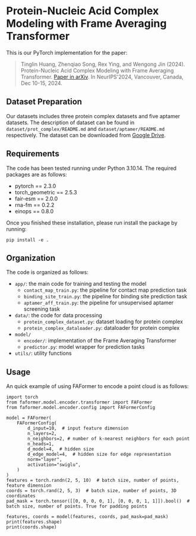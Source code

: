 # Protein-Nucleic Acid Complex Modeling with Frame Averaging Transformer

This is our PyTorch implementation for the paper:

> Tinglin Huang, Zhenqiao Song, Rex Ying, and Wengong Jin (2024). Protein-Nucleic Acid Complex Modeling with Frame Averaging Transformer. [Paper in arXiv](https://arxiv.org/abs/2406.09586). In NeurIPS'2024, Vancouver, Canada, Dec 10-15, 2024.

## Dataset Preparation

Our datasets includes three protein complex datasets and five aptamer datasets. The description of dataset can be found in `dataset/prot_complex/README.md` and `dataset/aptamer/README.md` respectively. The dataset can be downloaded from [Google Drive](https://drive.google.com/drive/folders/1GaRe87g2nwbJbkOwqFZr3h9SqIW8bz7V?usp=drive_link).


## Requirements

The code has been tested running under Python 3.10.14. The required packages are as follows:
- pytorch == 2.3.0
- torch_geometric == 2.5.3
- fair-esm == 2.0.0
- rna-fm == 0.2.2
- einops == 0.8.0

Once you finished these installation, please run install the package by running:
```
pip install -e .
```

## Organization

The code is organized as follows:
- `app/`: the main code for training and testing the model
    - `contact_map_train.py`: the pipeline for contact map prediction task
    - `binding_site_train.py`: the pipeline for binding site prediction task
    - `aptamer_aff_train.py`: the pipeline for unsupervised aptamer screening task
- `data/`: the code for data processing
    - `protein_complex_dataset.py`: dataset loading for protein complex
    - `protein_complex_dataloader.py`: dataloader for protein complex
- `model/`
    - `encoder/`: implementation of the Frame Averaging Transformer
    - `predictor.py`: model wrapper for prediction tasks
- `utils/`: utility functions

## Usage

An quick example of using FAFormer to encode a point cloud is as follows:

```
import torch
from faformer.model.encoder.transformer import FAFormer
from faformer.model.encoder.config import FAFormerConfig

model = FAFormer(
    FAFormerConfig(
        d_input=10,  # input feature dimension
        n_layers=2,
        n_neighbors=2, # number of k-nearest neighbors for each point
        n_heads=1,
        d_model=4,  # hidden size
        d_edge_model=4,  # hidden size for edge representation
        norm="layer",
        activation="swiglu",
    )
)
features = torch.randn(2, 5, 10)  # batch size, number of points, feature dimension
coords = torch.rand(2, 5, 3)  # batch size, number of points, 3D coordinates
pad_mask = torch.tensor([[0, 0, 0, 0, 1], [0, 0, 0, 1, 1]]).bool()  # batch size, number of points. True for padding points

features, coords = model(features, coords, pad_mask=pad_mask)
print(features.shape)
print(coords.shape)
```